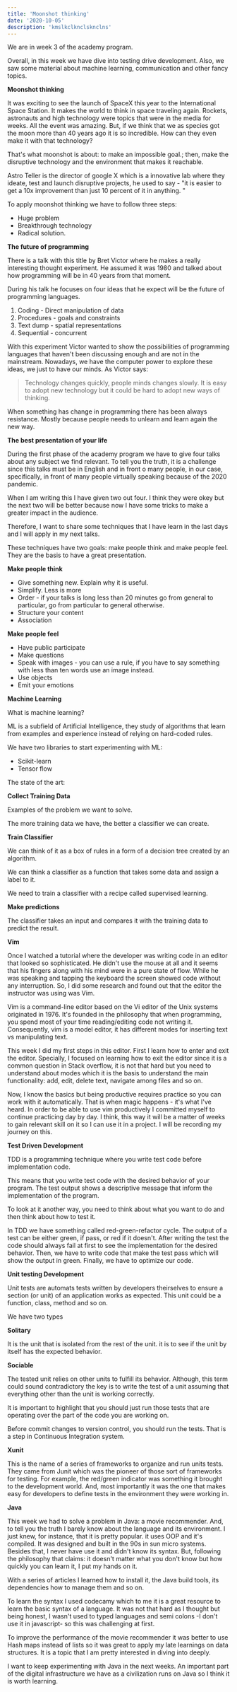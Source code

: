 ```yaml
---
title: 'Moonshot thinking'
date: '2020-10-05'
description: 'kmslkclknclsknclns'
---
```


We are in week 3 of the academy program. 

Overall, in this week we have dive into testing drive development. Also, we saw some material about machine learning, communication and other fancy topics. 

**Moonshot thinking**

It was exciting to see the launch of SpaceX this year to the International Space Station. It makes the world to think in space traveling again. Rockets, astronauts and high technology were topics that were in the media for weeks. All the event was amazing. But, if we think that we as species got the moon more than 40 years ago it is so incredible. How can they even make it with that technology?

That's what moonshot is about: to make an impossible goal.; then, make the disruptive technology and the environment that makes it reachable. 

Astro Teller is the director of google X which is a innovative lab where they ideate, test and launch disruptive projects, he used to say - "it is easier to get a 10x improvement than just 10 percent of it in anything. " 

To apply moonshot thinking we have to follow three steps:  

- Huge problem
- Breakthrough technology
- Radical solution.

**The future of programming** 

There is a talk with this title by Bret Victor where he makes a really interesting thought experiment. He assumed it was 1980 and talked about how programming will be in 40 years from that moment.  

During his talk he focuses on four ideas that he expect will be the future of programming languages. 

1. Coding - Direct manipulation of data
2. Procedures - goals and constraints
3. Text dump - spatial representations 
4. Sequential - concurrent 

With this experiment Victor wanted to show the possibilities of programming languages that haven't been discussing enough and are not in the mainstream. Nowadays, we have the computer power to explore these ideas, we just to have our minds. As Victor says: 

> Technology changes quickly, people minds changes slowly. It is easy to adopt new technology but it could be hard to adopt new ways of thinking.

When something has change in programming there has been always resistance. Mostly because people needs to unlearn and learn again the new way. 

**The best presentation of your life**

During the first phase of the academy program we have to give four talks about any subject we find relevant. To tell you the truth, it is a challenge since this talks must be in English and in front o many people, in our case, specifically,  in front of many people virtually speaking because of the 2020 pandemic. 

When I am writing this I have given two out four. I think they were okey but the next two will be better because now I have some tricks to make a greater impact in the audience. 

Therefore, I want to share some techniques that I have learn in the last days and I will apply in my next talks. 

These techniques have two goals: make people think and make people feel. They are the basis to have  a great presentation. 

**Make people think**

- Give something new. Explain why it is useful.
- Simplify. Less is more
- Order - if your talks is long less than 20 minutes go from general to particular, go from particular to general otherwise.
- Structure your content
- Association

**Make people feel**

- Have public participate
- Make questions
- Speak with images - you can use a rule, if you have to say something with less than ten words use an  image instead.
- Use objects
- Emit your emotions

**Machine Learning**

What is machine learning?

ML is a subfield of Artificial Intelligence, they study of algorithms that learn from examples and experience instead of relying on hard-coded rules. 

We have two libraries to start experimenting with ML:

- Scikit-learn
- Tensor flow

The state of the art: 

**Collect Training Data** 

Examples of the problem we want to solve. 

The more training data we have, the better a classifier we can create.

**Train Classifier** 

We can think of it as a box of rules in a form of a decision tree created by an algorithm. 

We can think a classifier as a function that takes some data and assign a label to it. 

We need to train a classifier with a recipe called supervised learning.

**Make predictions** 

The classifier takes an input and compares it with the training data to predict the result. 

**Vim**

Once I watched a tutorial where the developer was writing code in an editor that looked so sophisticated. He didn't use the mouse at all and it seems that his fingers along with his mind were in a pure state of flow. While he was speaking and tapping the keyboard the screen showed code without any interruption. So, I did some research and found out that the editor the instructor was using was Vim. 

Vim is a command-line editor  based on the Vi editor of the Unix systems originated in 1976. It's founded in the philosophy that when programming, you spend most of your time reading/editing code not writing it. Consequently, vim is a model editor, it has different modes for inserting text vs manipulating text. 

This week I did my first steps in this editor. First I learn how to enter and exit the editor. Specially, I focused on learning how to exit the editor since it is a common question in Stack overflow, it is not that hard but you need to understand about modes which it is the basis to understand the  main functionality: add, edit, delete text, navigate among files and so on. 

Now, I know the basics but being productive requires practice so you can work with it automatically. That is when magic happens - it's what I've heard. In order to be able to use vim productively I committed myself to continue practicing day by day. I think, this way it will be a matter of weeks to gain relevant skill on it so I can use it in a project. I will be recording my journey on this. 

**Test Driven Development**

TDD is a programming technique where you write test code before implementation code. 

This means that you write test code with the desired behavior of your program. The test output shows a descriptive message that inform the implementation of the program. 

To look at it another way, you need to think about what you want to do and then think about how to test it. 

In TDD we have something called red-green-refactor cycle. The output of a test can be either green, if pass, or red if it doesn't. After writing the test the code should always fail at first to see the implementation for the desired behavior. Then, we have to write code that make the test pass which will show the output in green. Finally, we have to optimize our code. 

**Unit testing Development**

Unit tests are automats tests written by developers theirselves to ensure a section (or unit) of an application works as expected. This unit could be a function, class, method and so on. 

We have two types 

**Solitary**

It is the unit that is isolated from the rest of the unit. it is to see if the unit by itself has the expected behavior. 

**Sociable**

The tested unit relies on other units to fulfill its behavior. Although, this term could sound contradictory the key is to write the test of a unit assuming that everything other than the unit is working correctly. 

It is important to highlight that you should just run those tests that are operating over the part of the code you are working on. 

Before commit changes to version control, you should run the tests. That is a step  in Continuous Integration system. 

**Xunit**

This is the name of a series of frameworks to organize and run units tests. They came from Junit which was the pioneer of those sort of frameworks for testing. For example, the red/green indicator was something it brought to the development world. And, most importantly it was the one that makes easy for developers to define tests in the environment they were working in.  

**Java**

This week we had to solve a problem in Java: a movie recommender. And, to tell you the truth I barely know about the language and its environment. I just knew, for instance, that it is pretty popular. it uses OOP and it's compiled. It was designed and built in the 90s in sun micro systems. Besides that, I never have use it and didn't know its syntax. But, following the philosophy that claims: it doesn't matter what you don't know but how quickly you can learn it, I put my hands on it. 

With a series of articles I learned how to install it, the Java build tools,  its dependencies how to manage them and so on. 

To learn the syntax I used codecamy which to me it is a great resource to learn the basic syntax of a language. It was not that hard as I thought but being honest, I wasn't used to typed languages and semi colons  -I don't use it in javascript- so this was challenging at first. 

To improve the performance of the movie recommender it was better to use Hash maps instead of lists so it was great to apply my late learnings on data structures. It is a topic that I am pretty interested in diving into deeply.  

I want to keep experimenting with Java in the next weeks. An important part of the digital infrastructure we have as a civilization runs on Java so I think it is worth learning.